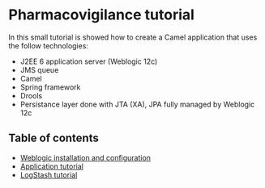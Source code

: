 # Pharmacovigilance tutorial

In this small tutorial is showed how to create a Camel application that uses the follow technologies:
- J2EE 6 application server (Weblogic 12c)
- JMS queue
- Camel
- Spring framework
- Drools
- Persistance layer done with JTA (XA), JPA fully managed by Weblogic 12c


## Table of contents

*    [Weblogic installation and configuration](weblogic.html)
*    [Application tutorial](application.html)
*    [LogStash tutorial](logstash.html)
